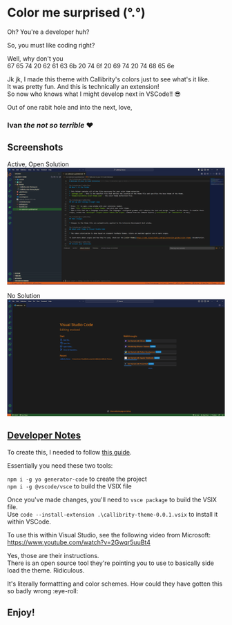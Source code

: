 # Color me surprised (°.°)

Oh? You're a developer huh?

So, you must like coding right?

Well, why don't you\
67 65 74 20 62 61 63 6b 20 74 6f 20 69 74 20 74 68 65 6e

Jk jk, I made this theme with Callibrity's colors just to see what's it like.\
It was pretty fun. And this is technically an extension!\
So now who knows what I might develop next in VSCode!! 😎

Out of one rabit hole and into the next, love,

### Ivan _the not so terrible_ ❤️

## Screenshots

Active, Open Solution
![Active Solution](./images/ActiveOpenSolution.png)

No Solution
![No Solution](./images/NoSolution.png)

## <u>Developer Notes</u>

To create this, I needed to follow [this guide](https://code.visualstudio.com/api/extension-guides/color-theme#create-a-new-color-theme).

Essentially you need these two tools:

`npm i -g yo generator-code` to create the project\
`npm i -g @vscode/vsce` to build the VSIX file

Once you've made changes, you'll need to `vsce package` to build the VSIX file.\
Use `code --install-extension .\callibrity-theme-0.0.1.vsix` to install it within VSCode.

To use this within Visual Studio, see the following video from Microsoft: https://www.youtube.com/watch?v=2Gwqr5uuBt4

Yes, those are their instructions.\
There is an open source tool they're pointing you to use to basically side load the theme. Ridiculous.

It's literally formattting and color schemes. How could they have gotten this so badly wrong :eye-roll:

## **Enjoy!**
